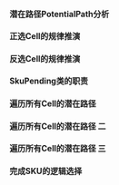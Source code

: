 #### 潜在路径PotentialPath分析

#### 正选Cell的规律推演

#### 反选Cell的规律推演

#### SkuPending类的职责

#### 遍历所有Cell的潜在路径

#### 遍历所有Cell的潜在路径 二

#### 遍历所有Cell的潜在路径 三

#### 完成SKU的逻辑选择

